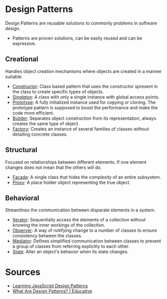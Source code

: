 # Design Patterns

Design Patterns are reusable solutions to commonly problems in software design.

- Patterns are proven solutions, can be easily reused and can be expressive.

## Creational

Handles object creation mechanisms where objects are created in a manner suitable.

- [Constructor](creational/constructor/main.js): Class based pattern that uses the constructor spresent in the class to create specific types of objects.
- [Singleton](creational/singleton/main.js): A class with only a single instance with global access points.
- [Prototype](creational/prototype/main.js): A fully initialized instance used for copying or cloning. The prototype pattern is supposed to boost the performance and make the code more efficient.
- [Builder](creational/builder/main.js): Separates object construction from its representation, always creates the same type of object.
- [Factory](creational/factory/main.js): Creates an instance of several families of classes without detailing concrete classes.

## Structural

Focused on relationships between different elements. If one element changes does not mean that the others will do.

- [Facade](structural/facade/main.js): A single class that hides the complexity of an entire subsystem.
- [Proxy](structural/proxy/main.js): A place holder object representing the true object.

## Behavioral

Streamlines the communication between disparate elements in a system.

- [Iterator](behavioral/iterator/main.js): Sequentially access the elements of a collection without knowing the inner workings of the collection.
- [Observer](behavioral/observer/main.js): A way of notifying change to a number of classes to ensure consistency between the classes.
- [Mediator](behavioral/mediator/main.js): Defines simplified communication between classes to prevent a group of classes from referring explicitly to each other.
- [State](behavioral/state/main.js): Alter an object's behavior when its state changes.

# Sources

- [Learning JavaScript Design Patterns](https://www.patterns.dev/posts/classic-design-patterns/)
- [What Are Design Patterns? | Educative](https://www.educative.io/collection/page/5429798910296064/5725579815944192/5546411429986304)

